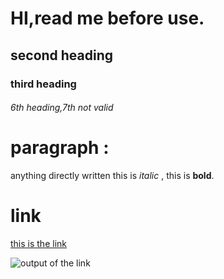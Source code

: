 # HI,read me before use.
## second heading
### third heading
###### 6th heading,7th not valid

# paragraph :
anything directly written 
this is *italic* , this is **bold**.

# link
[this is the link](https://github.com/VardhanHegde/test-git/edit/master/README.md)

![output of the link](https://images.google.com/images/branding/googlelogo/2x/googlelogo_light_color_272x92dp.png)
